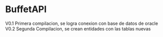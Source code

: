 # BuffetAPI
V0.1 Primera compilacion, se logra conexion con base de datos de oracle
V0.2 Segunda Compilacion, se crean entidades con las tablas nuevas
